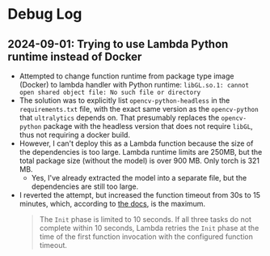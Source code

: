 # Debug Log
## 2024-09-01: Trying to use Lambda Python runtime instead of Docker
- Attempted to change function runtime from package type image (Docker) to
  lambda handler with Python runtime:
  `libGL.so.1: cannot open shared object file: No such file or directory`
- The solution was to explicitly list `opencv-python-headless` in the
  `requirements.txt` file, with the exact same version as the
  `opencv-python` that `ultralytics` depends on. That presumably replaces
  the `opencv-python` package with the headless version that does not
  require `libGL`, thus not requiring a docker build.
- However, I can't deploy this as a Lambda function because the size of the
  dependencies is too large. Lambda runtime limits are 250MB, but the total
  package size (without the model) is over 900 MB. Only torch is 321 MB.
  - Yes, I've already extracted the model into a separate file, but the
    dependencies are still too large.
- I reverted the attempt, but increased the function timeout from 30s to 15
  minutes, which, according to [the
  docs](https://docs.aws.amazon.com/lambda/latest/dg/lambda-runtime-environment.html#runtimes-lifecycle-ib),
  is the maximum.
  > The `Init` phase is limited to 10 seconds. If all three tasks do not
  > complete within 10 seconds, Lambda retries the `Init` phase at the time
  > of the first function invocation with the configured function timeout.